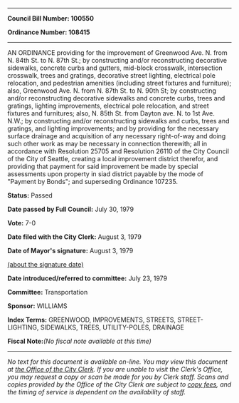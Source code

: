 

********

**Council Bill Number: 100550**
   
**Ordinance Number: 108415**
********

 AN ORDINANCE providing for the improvement of Greenwood Ave. N. from N. 84th St. to N. 87th St.; by constructing and/or reconstructing decorative sidewalks, concrete curbs and gutters, mid-block crosswalk, intersection crosswalk, trees and gratings, decorative street lighting, electrical pole relocation, and pedestrian amenities (including street fixtures and furniture); also, Greenwood Ave. N. from N. 87th St. to N. 90th St; by constructing and/or reconstructing decorative sidewalks and concrete curbs, trees and gratings, lighting improvements, electrical pole relocation, and street fixtures and furnitures; also, N. 85th St. from Dayton ave. N. to 1st Ave. N.W.; by constructing and/or reconstructing sidewalks and curbs, trees and gratings, and lighting improvements; and by providing for the necessary surface drainage and acquisition of any necessary right-of-way and doing such other work as may be necessary in connection therewith; all in accordance with Resolution 25705 and Resolution 26110 of the City Council of the City of Seattle, creating a local improvement district therefor, and providing that payment for said improvement be made by special assessments upon property in siad district payable by the mode of "Payment by Bonds"; and superseding Ordinance 107235.

**Status:** Passed
   
**Date passed by Full Council:** July 30, 1979
   
**Vote:** 7-0
   
**Date filed with the City Clerk:** August 3, 1979
   
**Date of Mayor's signature:** August 3, 1979
   
[(about the signature date)](/~public/approvaldate.htm)
   
   
   
**Date introduced/referred to committee:** July 23, 1979
   
**Committee:** Transportation
   
**Sponsor:** WILLIAMS
   
   
**Index Terms:** GREENWOOD, IMPROVEMENTS, STREETS, STREET-LIGHTING, SIDEWALKS, TREES, UTILITY-POLES, DRAINAGE

**Fiscal Note:**_(No fiscal note available at this time)_
********

_No text for this document is available on-line. You may view this document at [the Office of the City Clerk](http://www.seattle.gov/leg/clerk/contactUs.htm). If you are unable to visit the Clerk's Office, you may request a copy or scan be made for you by Clerk staff. Scans and copies provided by the Office of the City Clerk are subject to [copy fees](http://clerk.seattle.gov/~public/clerkfees.htm), and the timing of service is dependent on the availability of staff._

